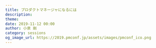 ```yaml
---
title: プロダクトマネージャになるには
description: 
theme: 
date: 2019-11-12 00:00
author: 小泉 剛
category: sessions
og_image_url: https://2019.pmconf.jp/assets/images/pmconf_ico.png
---
```


